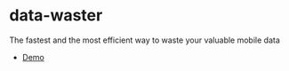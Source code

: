 # data-waster
The fastest and the most efficient way to waste your valuable mobile data

* [Demo](https://0101010101.com/labs/datawaster/)
